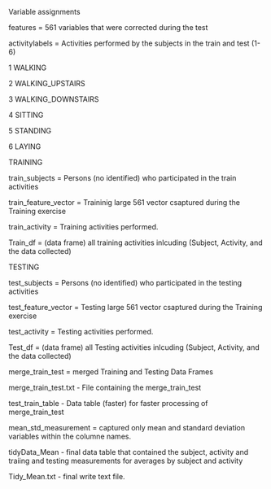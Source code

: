 Variable assignments

features  = 561 variables that were corrected during the test

activitylabels = Activities performed by the subjects in the train and test (1-6)

1 WALKING

2 WALKING_UPSTAIRS

3 WALKING_DOWNSTAIRS

4 SITTING

5 STANDING

6 LAYING


TRAINING

train_subjects = Persons (no identified) who participated in the train  activities


train_feature_vector = Traininig large 561 vector csaptured during the Training exercise

train_activity  = Training activities performed.

Train_df = (data frame) all training activities inlcuding (Subject, Activity, and the data collected)

TESTING

test_subjects = Persons (no identified) who participated in the  testing activities


test_feature_vector = Testing large 561 vector csaptured during the Training exercise

test_activity  = Testing activities performed.

Test_df = (data frame) all Testing activities inlcuding (Subject, Activity, and the data collected)

merge_train_test  = merged Training and Testing Data Frames

merge_train_test.txt  - File containing the merge_train_test


test_train_table - Data table (faster) for faster processing of merge_train_test


mean_std_measurement  = captured only mean and standard deviation variables within the columne names.


tidyData_Mean - final data table that contained the subject, activity and traiing and testing measurements for averages by subject and activity

Tidy_Mean.txt  - final write text file.